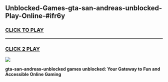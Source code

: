 
## Unblocked-Games-gta-san-andreas-unblocked-Play-Online-#ifr6y
<h3>
<a href="https://premium.freeplayer.one?title=gta-san-andreas-unblocked&ref=24F">CLICK TO PLAY</a></h3>
<hr>

<h3>
<a href="https://premium.freeplayer.one?title=gta-san-andreas-unblocked&ref=24F">CLICK 2 PLAY</a>
  
</h3>

<a href="https://premium.freeplayer.one?title=gta-san-andreas-unblocked&ref=24F/"><img src="https://clearcache.store/games.png"></a>


**gta-san-andreas-unblocked games unblocked: Your Gateway to Fun and Accessible Online Gaming**
